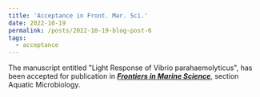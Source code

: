 ```yaml
---
title: 'Acceptance in Front. Mar. Sci.'
date: 2022-10-19
permalink: /posts/2022-10-19-blog-post-6
tags:
  - acceptance
---
```


The manuscript entitled "Light Response of Vibrio parahaemolyticus", has been accepted for publication in [***Frontiers in Marine Science***](https://www.frontiersin.org/journals/marine-science), section Aquatic Microbiology. 

